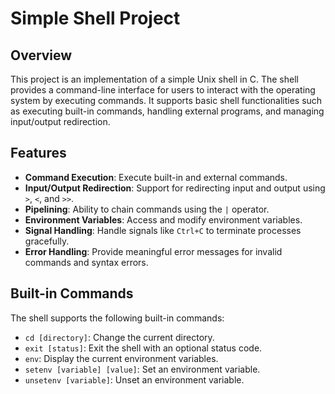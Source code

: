 # Simple Shell Project

## Overview

This project is an implementation of a simple Unix shell in C. The shell provides a command-line interface for users to interact with the operating system by executing commands. It supports basic shell functionalities such as executing built-in commands, handling external programs, and managing input/output redirection.

## Features

- **Command Execution**: Execute built-in and external commands.
- **Input/Output Redirection**: Support for redirecting input and output using `>`, `<`, and `>>`.
- **Pipelining**: Ability to chain commands using the `|` operator.
- **Environment Variables**: Access and modify environment variables.
- **Signal Handling**: Handle signals like `Ctrl+C` to terminate processes gracefully.
- **Error Handling**: Provide meaningful error messages for invalid commands and syntax errors.

## Built-in Commands

The shell supports the following built-in commands:

- `cd [directory]`: Change the current directory.
- `exit [status]`: Exit the shell with an optional status code.
- `env`: Display the current environment variables.
- `setenv [variable] [value]`: Set an environment variable.
- `unsetenv [variable]`: Unset an environment variable.
